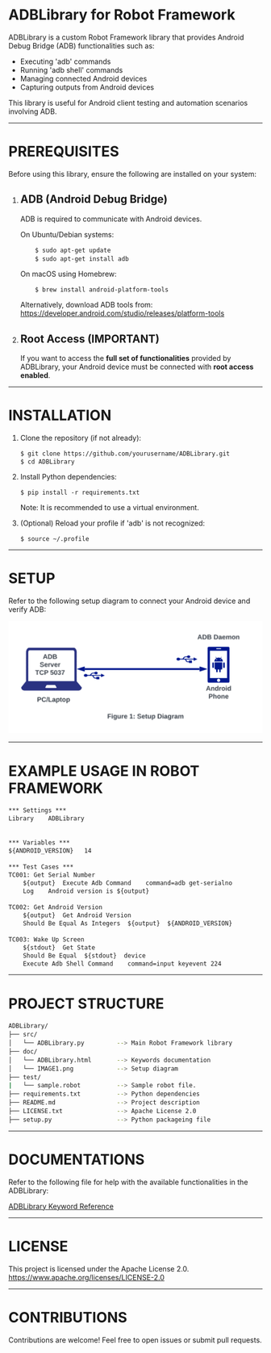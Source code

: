 ADBLibrary for Robot Framework
==============================

ADBLibrary is a custom Robot Framework library that provides Android Debug Bridge (ADB) functionalities such as:

- Executing 'adb' commands
- Running 'adb shell' commands
- Managing connected Android devices
- Capturing outputs from Android devices

This library is useful for Android client testing and automation scenarios involving ADB.

-------------------------------------------------------------------------------

PREREQUISITES
=============

Before using this library, ensure the following are installed on your system:

1. ADB (Android Debug Bridge)
   ---------------------------------

   ADB is required to communicate with Android devices.

   On Ubuntu/Debian systems:
   ``` sh
       $ sudo apt-get update
       $ sudo apt-get install adb
    ```
   On macOS using Homebrew:
   ```
       $ brew install android-platform-tools
    ```
   Alternatively, download ADB tools from:
       https://developer.android.com/studio/releases/platform-tools

2. Root Access (IMPORTANT)
   ---------------------------------

   If you want to access the **full set of functionalities** provided by ADBLibrary,
   your Android device must be connected with **root access enabled**.

-------------------------------------------------------------------------------

INSTALLATION
============

1. Clone the repository (if not already):

       $ git clone https://github.com/yourusername/ADBLibrary.git
       $ cd ADBLibrary

2. Install Python dependencies:

       $ pip install -r requirements.txt

   Note: It is recommended to use a virtual environment.

3. (Optional) Reload your profile if 'adb' is not recognized:

       $ source ~/.profile

-------------------------------------------------------------------------------

SETUP
=====

Refer to the following setup diagram to connect your Android device and verify ADB:

![Setup](doc/IMAGE1.png)

-------------------------------------------------------------------------------

EXAMPLE USAGE IN ROBOT FRAMEWORK
================================
``` robot
*** Settings ***
Library    ADBLibrary


*** Variables ***
${ANDROID_VERSION}   14

*** Test Cases ***
TC001: Get Serial Number
    ${output}  Execute Adb Command    command=adb get-serialno
    Log    Android version is ${output}

TC002: Get Android Version
    ${output}  Get Android Version
    Should Be Equal As Integers  ${output}  ${ANDROID_VERSION}

TC003: Wake Up Screen
    ${stdout}  Get State
    Should Be Equal  ${stdout}  device
    Execute Adb Shell Command    command=input keyevent 224
```
-------------------------------------------------------------------------------

PROJECT STRUCTURE
=================
``` sh
ADBLibrary/
├── src/
│   └── ADBLibrary.py         --> Main Robot Framework library
├── doc/
│   └── ADBLibrary.html       --> Keywords documentation
│   └── IMAGE1.png            --> Setup diagram
├── test/
|   └── sample.robot          --> Sample robot file.
├── requirements.txt          --> Python dependencies
├── README.md                 --> Project description
├── LICENSE.txt               --> Apache License 2.0
├── setup.py                  --> Python packageing file
```
-------------------------------------------------------------------------------
DOCUMENTATIONS
==============

Refer to the following file for help with the available functionalities in the ADBLibrary:

[ADBLibrary Keyword Reference](doc/ADBLibrary.html)

-------------------------------------------------------------------------------
LICENSE
=======

This project is licensed under the Apache License 2.0.
https://www.apache.org/licenses/LICENSE-2.0

-------------------------------------------------------------------------------

CONTRIBUTIONS
=============

Contributions are welcome! Feel free to open issues or submit pull requests.
